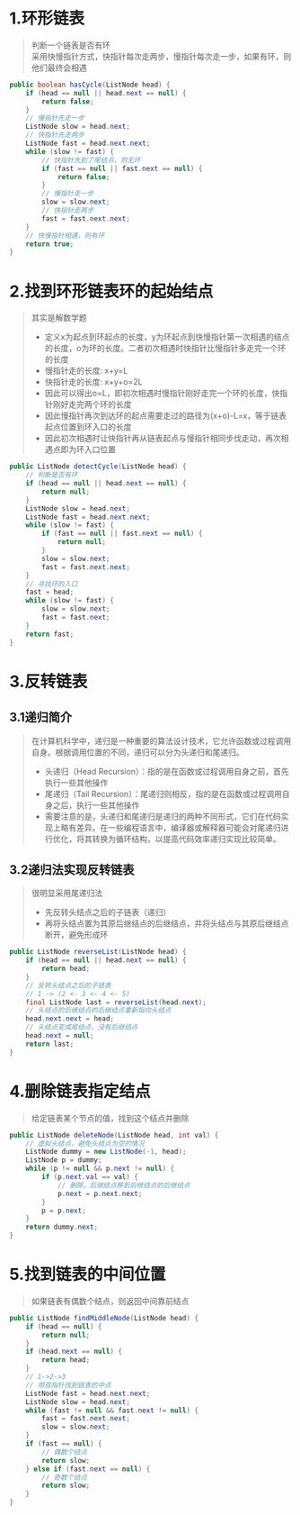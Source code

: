 # 1.环形链表
> 判断一个链表是否有环  
> 采用快慢指针方式，快指针每次走两步，慢指针每次走一步，如果有环，则他们最终会相遇  
```java
public boolean hasCycle(ListNode head) {  
    if (head == null || head.next == null) {  
        return false;  
    }  
    // 慢指针先走一步
    ListNode slow = head.next;
    // 快指针先走两步  
    ListNode fast = head.next.next;  
    while (slow != fast) {  
	    // 快指针先到了尾结点，则无环
        if (fast == null || fast.next == null) {  
            return false;  
        }  
        // 慢指针走一步
        slow = slow.next;
        // 快指针走两步  
        fast = fast.next.next;  
    }  
    // 快慢指针相遇，则有环
    return true;  
}
```

# 2.找到环形链表环的起始结点
> 其实是解数学题  
> - 定义x为起点到环起点的长度，y为环起点到快慢指针第一次相遇的结点的长度，o为环的长度。二者初次相遇时快指针比慢指针多走完一个环的长度  
> - 慢指针走的长度: x+y=L  
> - 快指针走的长度: x+y+o=2L  
> - 因此可以得出o=L，即初次相遇时慢指针刚好走完一个环的长度，快指针刚好走完两个环的长度
> - 因此慢指针再次到达环的起点需要走过的路径为(x+o)-L=x，等于链表起点位置到环入口的长度
> - 因此初次相遇时让快指针再从链表起点与慢指针相同步伐走动，再次相遇点即为环入口位置
```java
public ListNode detectCycle(ListNode head) {  
    // 判断是否有环  
    if (head == null || head.next == null) {  
        return null;  
    }  
    ListNode slow = head.next;  
    ListNode fast = head.next.next;  
    while (slow != fast) {  
        if (fast == null || fast.next == null) {  
            return null;  
        }  
        slow = slow.next;  
        fast = fast.next.next;  
    }  
    // 寻找环的入口  
    fast = head;  
    while (slow != fast) {  
        slow = slow.next;  
        fast = fast.next;  
    }  
    return fast;  
}
```
# 3.反转链表
## 3.1递归简介
> 在计算机科学中，递归是一种重要的算法设计技术，它允许函数或过程调用自身。根据调用位置的不同，递归可以分为头递归和尾递归。
> - 头递归（Head Recursion）：指的是在函数或过程调用自身之前，首先执行一些其他操作
> - 尾递归（Tail Recursion）：尾递归则相反，指的是在函数或过程调用自身之后，执行一些其他操作
> - 需要注意的是，头递归和尾递归是递归的两种不同形式，它们在代码实现上略有差异。在一些编程语言中，编译器或解释器可能会对尾递归进行优化，将其转换为循环结构，以提高代码效率递归实现比较简单。  
## 3.2递归法实现反转链表
> 很明显采用尾递归法  
> - 先反转头结点之后的子链表（递归）
> - 再将头结点置为其原后继结点的后继结点，并将头结点与其原后继结点断开，避免形成环
```java
public ListNode reverseList(ListNode head) {  
    if (head == null || head.next == null) {  
        return head;  
    }  
    // 反转头结点之后的子链表  
    // 1 -> (2 <- 3 <- 4 <- 5)  
    final ListNode last = reverseList(head.next);  
    // 头结点的后继结点的后继结点重新指向头结点  
    head.next.next = head;  
    // 头结点变成尾结点，没有后继结点  
    head.next = null;  
    return last;  
}
```
# 4.删除链表指定结点
> 给定链表某个节点的值，找到这个结点并删除
```java
public ListNode deleteNode(ListNode head, int val) {  
	// 虚拟头结点，避免头结点为空的情况
    ListNode dummy = new ListNode(-1, head);  
    ListNode p = dummy;  
    while (p != null && p.next != null) {  
        if (p.next.val == val) {  
	        // 删除，后继结点移到后继结点的后继结点
            p.next = p.next.next;  
        }  
        p = p.next;  
    }  
    return dummy.next;  
}
```
# 5.找到链表的中间位置
> 如果链表有偶数个结点，则返回中间靠前结点
```java
public ListNode findMiddleNode(ListNode head) {  
    if (head == null) {  
        return null;  
    }  
    if (head.next == null) {  
        return head;  
    }  
    // 1->2->3  
    // 用双指针找到链表的中点  
    ListNode fast = head.next.next;  
    ListNode slow = head.next;  
    while (fast != null && fast.next != null) {  
        fast = fast.next.next;  
        slow = slow.next;  
    }  
    if (fast == null) {  
        // 偶数个结点  
        return slow;  
    } else if (fast.next == null) {  
        // 奇数个结点  
        return slow;  
    }  
}
```